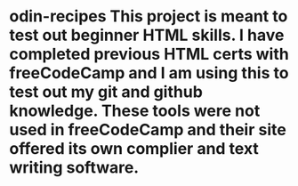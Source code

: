 # odin-recipes This project is meant to test out beginner HTML skills. I have completed previous HTML certs with freeCodeCamp and I am using this to test out my git and github knowledge. These tools were not used in freeCodeCamp and their site offered its own complier and text writing software.